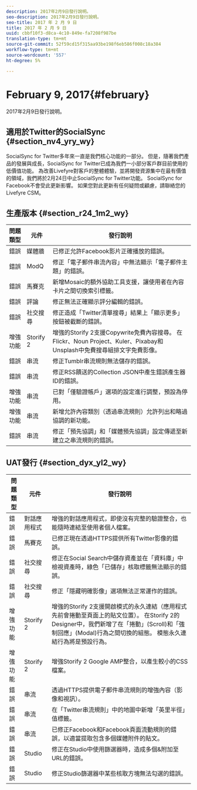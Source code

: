 ```yaml
---
description: 2017年2月9日發行說明。
seo-description: 2017年2月9日發行說明。
seo-title: 2017 年 2 月 9 日
title: 2017 年 2 月 9 日
uuid: cbbf10f3-d8ca-4c10-849e-fa7208f987be
translation-type: tm+mt
source-git-commit: 52f59cd15f315aa93be198f6eb586f008c18a384
workflow-type: tm+mt
source-wordcount: '557'
ht-degree: 5%

---
```



# February 9, 2017{#february}

2017年2月9日發行說明。

## 適用於Twitter的SocialSync {#section_nv4_yry_wy}

SocialSync for Twitter多年來一直是我們核心功能的一部分。 但是，隨著我們產品的發展與成長，SocialSync for Twitter已成為我們一小部分客戶群目前使用的低價值功能。 為改善Livefyre對客戶的整體體驗，並將開發資源集中在最有價值的領域，我們將於2月24日中止SocialSync for Twitter功能。 SocialSync for Facebook不會受此更新影響。 如果您對此更新有任何疑問或顧慮，請聯絡您的Livefyre CSM。

## 生產版本 {#section_r24_1m2_wy}

| 問題類型 | 元件 | 發行說明 |
|--- |--- |--- |
| 錯誤 | 媒體牆 | 已修正允許Facebook影片正確播放的錯誤。 |
| 錯誤 | ModQ | 修正「電子郵件串流內容」中無法顯示「電子郵件主題」的錯誤。 |
| 錯誤 | 馬賽克 | 新增Mosaic的額外協助工具支援，讓使用者在內容卡片之間切換索引標籤。 |
| 錯誤 | 評論 | 修正無法正確顯示評分編輯的錯誤。 |
| 錯誤 | 社交搜尋 | 修正造成「Twitter清單搜尋」結果上「顯示更多」按鈕被截斷的錯誤。 |
| 增強功能 | Storify 2 | 增強的Storify 2支援Copywrite免費內容搜尋。 在Flickr、Noun Project、Kuler、Pixabay和Unsplash中免費搜尋組排文字免費影像。 |
| 錯誤 | 串流 | 修正Tumblr串流規則無法儲存的錯誤。 |
| 錯誤 | 串流 | 修正RSS饋送的Collection JSON中產生錯誤產生器ID的錯誤。 |
| 增強功能 | 串流 | 已對「僅驗證帳戶」選項的設定進行調整，預設為停用。 |
| 增強功能 | 串流 | 新增允許內容類別（透過串流規則）允許列出和略過協調的新功能。 |
| 錯誤 | 串流 | 修正「預先協調」和「媒體預先協調」設定傳遞至新建立之串流規則的錯誤。 |

## UAT發行 {#section_dyx_yl2_wy}

| 問題類型 | 元件 | 發行說明 |
|--- |--- |--- |
| 錯誤 | 對話應用程式 | 增強的對話應用程式，即使沒有完整的驗證整合，也能隨時連結至使用者個人檔案。 |
| 錯誤 | 馬賽克 | 已修正現在透過HTTPS提供所有Twitter影像的錯誤。 |
| 錯誤 | 社交搜尋 | 修正在Social Search中儲存資產並在「資料庫」中檢視資產時，綠色「已儲存」核取標籤無法顯示的錯誤。 |
| 錯誤 | 社交搜尋 | 修正「隱藏明確影像」選項無法正常運作的錯誤。 |
| 增強功能 | Storify 2 | 增強的Storify 2支援開啟模式的永久連結（應用程式先前會捲動至頁面上的貼文位置）。 在Storify 2的Designer中，我們新增了在「捲動」(Scroll)和「強制回應」(Modal)行為之間切換的組態。 模態永久連結行為將是預設行為。 |
| 增強功能 | Storify 2 | 增強Storify 2 Google AMP整合，以產生較小的CSS檔案。 |
| 錯誤 | 串流 | 透過HTTPS提供電子郵件串流規則的增強內容（影像和視訊）。 |
| 錯誤 | 串流 | 在「Twitter串流規則」中的地圖中新增「英里半徑」值標籤。 |
| 錯誤 | 串流 | 已修正Facebook和Facebook頁面流動規則的錯誤，以適當提取包含多個媒體附件的貼文。 |
| 錯誤 | Studio | 修正在Studio中使用篩選器時，造成多個&amp;附加至URL的錯誤。 |
| 錯誤 | Studio | 修正Studio篩選器中某些核取方塊無法勾選的錯誤。 |

